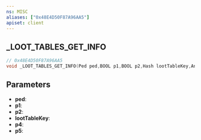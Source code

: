 ```yaml
---
ns: MISC
aliases: ["0x48E4D50F87A96AA5"]
apiset: client
---
```

## _LOOT_TABLES_GET_INFO

```c
// 0x48E4D50F87A96AA5
void _LOOT_TABLES_GET_INFO(Ped ped,BOOL p1,BOOL p2,Hash lootTableKey,Any* p4,Any p5);
```


## Parameters
* **ped**:
* **p1**:
* **p2**:
* **lootTableKey**:
* **p4**:
* **p5**:



